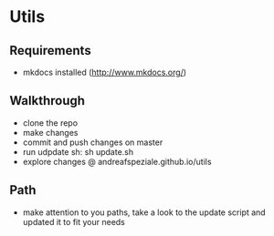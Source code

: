 # Utils

## Requirements 
- mkdocs installed (http://www.mkdocs.org/)

## Walkthrough
- clone the repo
- make changes
- commit and push changes on master
- run udpdate sh: sh update.sh
- explore changes @ andreafspeziale.github.io/utils

## Path
- make attention to you paths, take a look to the update script and updated it to fit your needs 

